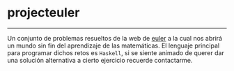 # projecteuler
-----

Un conjunto de problemas resueltos de la web de [euler](https://projecteuler.net/about) a la cual nos abrirá un mundo sin fin del aprendizaje de las matemáticas. El lenguaje principal para programar dichos retos es `Haskell`, si se siente animado de querer dar una solución alternativa a cierto ejercicio recuerde contactarme.
